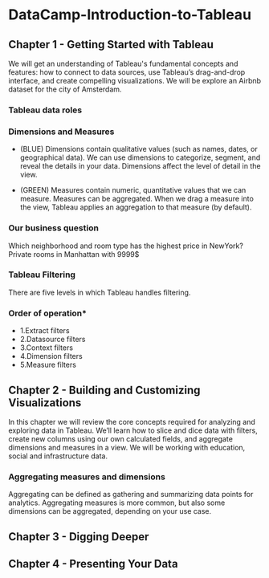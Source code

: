 # DataCamp-Introduction-to-Tableau

## Chapter 1 - Getting Started with Tableau

We will get an understanding of Tableau's fundamental concepts and features: how to connect to data sources, use Tableau’s drag-and-drop interface, and create compelling visualizations. We will be explore an Airbnb dataset for the city of Amsterdam.

### Tableau data roles

### Dimensions and Measures

* (BLUE) Dimensions contain qualitative values (such as names, dates, or geographical data).
We can use dimensions to categorize, segment, and reveal the details in your data.
Dimensions affect the level of detail in the view.

* (GREEN) Measures contain numeric, quantitative values that we can measure.
Measures can be aggregated.
When we drag a measure into the view, Tableau applies an aggregation to that measure (by default).


### Our business question

Which neighborhood and room type has the highest price in NewYork?
Private rooms in Manhattan with 9999$
### Tableau Filtering
There are five levels in which Tableau handles filtering.

### Order of operation*

* 1.Extract filters
* 2.Datasource filters
* 3.Context filters
* 4.Dimension filters
* 5.Measure filters

## Chapter 2 - Building and Customizing Visualizations

In this chapter we will review the core concepts required for analyzing and exploring data in Tableau. We’ll learn how to slice and dice data with filters, create new columns using our own calculated fields, and aggregate dimensions and measures in a view. We will be working with education, social and infrastructure data.

### Aggregating measures and dimensions

Aggregating can be defined as gathering and summarizing data points for analytics. Aggregating measures is more common, but also some dimensions can be aggregated, depending on your use case.

## Chapter 3 - Digging Deeper

## Chapter 4 - Presenting Your Data
